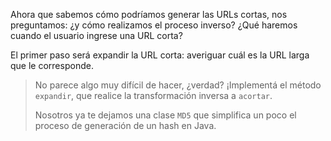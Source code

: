 Ahora que sabemos cómo podríamos generar las URLs cortas, nos preguntamos: ¿y cómo realizamos el proceso inverso? ¿Qué haremos cuando el usuario ingrese una URL corta?

El primer paso será expandir la URL corta: averiguar cuál es la URL larga que le corresponde. 

> No parece algo muy difícil de hacer, ¿verdad? ¡Implementá el método `expandir`, que realice la transformación inversa a `acortar`. 
> 
> Nosotros ya te dejamos una clase `MD5` que simplifica un poco el proceso de generación de un hash en Java. 